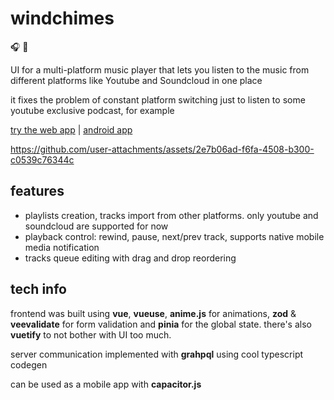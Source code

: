 # windchimes

🎧 🎐

UI for a multi-platform music player that lets you listen to the music from different platforms like Youtube and Soundcloud in one place

it fixes the problem of constant platform switching just to listen to some youtube exclusive podcast, for example

[try the web app](https://windchimes.hopto.org) | [android app](https://github.com/crucials/windchimes-frontend/releases/download/v0.0.1/windchimes-v0.0.1.apk)

https://github.com/user-attachments/assets/2e7b06ad-f6fa-4508-b300-c0539c76344c

## features

-   playlists creation, tracks import from other platforms. only youtube and soundcloud are supported for now
-   playback control: rewind, pause, next/prev track, supports native mobile media notification
-   tracks queue editing with drag and drop reordering

## tech info

frontend was built using **vue**, **vueuse**, **anime.js** for animations, **zod** & **veevalidate** for form validation
and **pinia** for the global state. there's also **vuetify** to not bother with UI too much.

server communication implemented with **grahpql** using cool typescript codegen

can be used as a mobile app with **capacitor.js**
